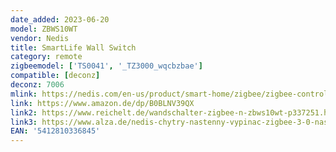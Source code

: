 ```yaml
---
date_added: 2023-06-20
model: ZBWS10WT
vendor: Nedis
title: SmartLife Wall Switch
category: remote
zigbeemodel: ['TS0041', '_TZ3000_wqcbzbae']
compatible: [deconz]
deconz: 7006
mlink: https://nedis.com/en-us/product/smart-home/zigbee/zigbee-controllers/550774463/smartlife-wall-switch-zigbee-30-wall-mount-android-ios-plastic-white
link: https://www.amazon.de/dp/B0BLNV39QX
link2: https://www.reichelt.de/wandschalter-zigbee-n-zbws10wt-p337251.html
link3: https://www.alza.de/nedis-chytry-nastenny-vypinac-zigbee-3-0-nastenny-drzak-bily-d7677052.htm
EAN: '5412810336845'
---
```

